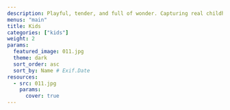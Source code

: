 ```yaml
---
description: Playful, tender, and full of wonder. Capturing real childhood moments at home, in preschool, or outdoors — beautifully and naturally told.
menus: "main"
title: Kids
categories: ["kids"]
weight: 2
params:
  featured_image: 011.jpg
  theme: dark
  sort_order: asc
  sort_by: Name # Exif.Date
resources:
  - src: 011.jpg
    params:
      cover: true
---
```

